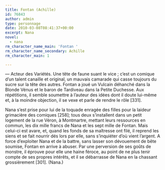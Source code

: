 ```yaml
---
title: Fontan (Achille)
id: 76843
author: admin
type: personnage
date: 2010-03-08T08:41:37+00:00
excerpt: Nana
novel:
  - nana
rm_character_name_main: 'Fontan '
rm_character_name_secondary: Achille
rm_character_main: 1

---
```

— Acteur des Variétés. Une tête de faune suant le vice ; c&rsquo;est un comique d&rsquo;un talent canaille et original, un mauvais camarade qui casse toujours du sucre sur la tête des autres. Fontan a joué un Vulcain déhanché dans la Blonde Vénus et le baron de Tardiveau dans la Petite Duchesse. Aux répétitions, il semble soumettre à l&rsquo;auteur des idées dont il doute lui-même et, à la moindre objection, il se vexe et parle de rendre le rôle [331].

Nana s&rsquo;est prise pour lui de la toquade enragée des filles pour la laideur grimacière des comiques [258]; tous deux s&rsquo;installent dans un petit logement de la rue Véron, à Montmartre, mettant leurs ressources en commun, les dix mille francs de Nana et les sept mille de Fontan. Mais celui-ci est avare, et, quand les fonds de sa maîtresse ont filé, il reprend les siens et se fait nourrir dés lors par elle, sans s&rsquo;inquiéter d&rsquo;où vient l&rsquo;argent. A force d&rsquo;exploiter Nana et de la battre, sans lasser son dévouement de bête soumise, Fontan en arrive à abuser. Par une perversion de ses goûts de monstre, il éprouve pour elle une haine féroce, au point de ne plus tenir compte de ses propres intérêts, et il se débarrasse de Nana en la chassant grossièrement [301]. (Nana.)